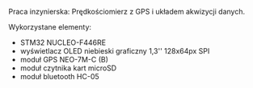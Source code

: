 Praca inzynierska: Prędkościomierz z GPS i układem akwizycji danych.

Wykorzystane elementy:
- STM32 NUCLEO-F446RE
- wyświetlacz OLED niebieski graficzny 1,3'' 128x64px SPI
- moduł GPS NEO-7M-C (B) 
- moduł czytnika kart microSD
- moduł bluetooth HC-05
